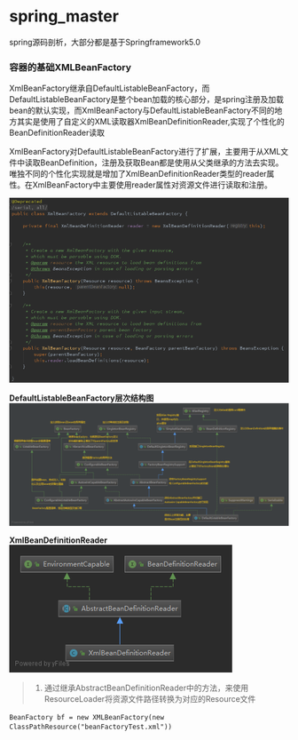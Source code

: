 # spring_master
spring源码剖析，大部分都是基于Springframework5.0  

### 容器的基础XMLBeanFactory  

  XmlBeanFactory继承自DefaultListableBeanFactory，而DefaultListableBeanFactory是整个bean加载的核心部分，是spring注册及加载bean的默认实现，而XmlBeanFactory与DefaultListableBeanFactory不同的地方其实是使用了自定义的XML读取器XmlBeanDefinitionReader,实现了个性化的BeanDefinitionReader读取 
  
  XmlBeanFactory对DefaultListableBeanFactory进行了扩展，主要用于从XML文件中读取BeanDefinition，注册及获取Bean都是使用从父类继承的方法去实现。唯独不同的个性化实现就是增加了XmlBeanDefinitionReader类型的reader属性。在XmlBeanFactory中主要使用reader属性对资源文件进行读取和注册。  
  
![XmlBeanFactory结构图](https://github.com/momokanni/spring_master/blob/master/UML_img/XmlBeanFactory.png)  

  
**DefaultListableBeanFactory层次结构图**
![DefaultListableBeanFactory层次结构图](https://github.com/momokanni/spring_master/blob/master/UML_img/DefaultListableBeanFactory.png)  

**XmlBeanDefinitionReader**  
![XmlBeanDefinitionReader层次结构图](https://github.com/momokanni/spring_master/blob/master/UML_img/XmlBeanDefinitionReader.png)  

> 1. 通过继承AbstractBeanDefinitionReader中的方法，来使用ResourceLoader将资源文件路径转换为对应的Resource文件  

`BeanFactory bf = new XMLBeanFactory(new ClassPathResource("beanFactoryTest.xml"))`  


